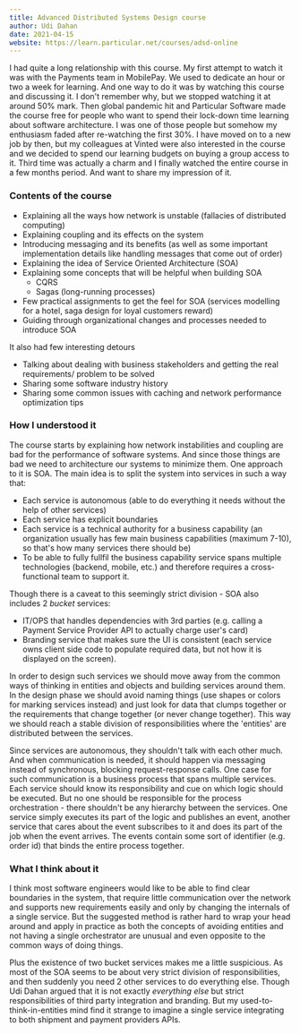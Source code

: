```yaml
---
title: Advanced Distributed Systems Design course
author: Udi Dahan
date: 2021-04-15
website: https://learn.particular.net/courses/adsd-online
---
```


I had quite a long  relationship with this course. My first attempt to watch it was with the Payments team in MobilePay. We used to dedicate an hour or two a week for learning. And one way to do it was by watching this course and discussing it. I don't remember why, but we stopped watching it at around 50% mark. Then global pandemic hit and Particular Software made the course free for people who want to spend their lock-down time learning about software architecture. I was one of those people but somehow my enthusiasm faded after re-watching the first 30%. I have moved on to a new job by then, but my colleagues at Vinted were also interested in the course and we decided to spend our learning budgets on buying a group access to it. Third time was actually a charm and I finally watched the entire course in a few months period. And want to share my impression of it.

### Contents of the course
- Explaining all the ways how network is unstable (fallacies of distributed computing)
- Explaining coupling and its effects on the system
- Introducing messaging and its benefits (as well as some important implementation details like handling messages that come out of order)
- Explaining the idea of Service Oriented Architecture (SOA)
- Explaining some concepts that will be helpful when building SOA
    - CQRS
    - Sagas (long-running processes)
- Few practical assignments to get the feel for SOA (services modelling for a hotel, saga design for loyal customers reward)
- Guiding through organizational changes and processes needed to introduce SOA

It also had few interesting detours
- Talking about dealing with business stakeholders and getting the real requirements/ problem to be solved
- Sharing some software industry history
- Sharing some common issues with caching and network performance optimization tips

### How I understood it

The course starts by explaining how network instabilities and coupling are bad for the performance of software systems. And since those things are bad 
we need to architecture our systems to minimize them. One approach to it is SOA. The main idea is to split the system into services in such a way that:
- Each service is autonomous (able to do everything it needs without the help of other services)
- Each service has explicit boundaries
- Each service is a technical authority for a business capability (an organization usually has few main business capabilities (maximum 7-10), so that's how many services there should be)
- To be able to fully fullfil the business capability service spans multiple technologies (backend, mobile, etc.) and therefore requires a cross-functional team to support it. 

Though there is a caveat to this seemingly strict division - SOA also includes 2 *bucket* services:
- IT/OPS that handles dependencies with 3rd parties (e.g. calling a Payment Service Provider API to actually charge user's card)
- Branding service that makes sure the UI is consistent (each service owns client side code to populate required data, but not how it is displayed on the screen).

In order to design such services we should move away from the common ways of thinking in entities and objects and building services around them. In the design phase we should avoid naming things (use shapes or colors for marking services instead) and just look for data that clumps together or the requirements that change together (or never change together). This way we should reach a stable division of responsibilities where the 'entities' are distributed between the services. 

Since services are autonomous, they shouldn't talk with each other much. And when communication is needed, it should happen via messaging instead of synchronous, blocking request-response calls. One case for such communication is a business process that spans multiple services. Each service should know its responsibility and cue on which logic should be executed. But no one should be responsible for the process orchestration - there shouldn't be any hierarchy between the services. One service simply executes its part of the logic and publishes an event, another service that cares about the event subscribes to it and does its part of the job when the event arrives. The events contain some sort of identifier (e.g. order id) that binds the entire process together.

### What I think about it
I think most software engineers would like to be able to find clear boundaries in the system, that require little communication over the network and supports new requirements easily and only by changing the internals of a single service. But the suggested method is rather hard to wrap your head around and apply in practice as both the concepts of avoiding entities and not having a single orchestrator are unusual and even opposite to the common ways of doing things. 

Plus the existence of two bucket services makes me a little suspicious. As most of the SOA seems to be about very strict division of responsibilities, and then suddenly you need 2 other services to do everything else. Though Udi Dahan argued that it is not exactly *everything else* but strict responsibilities of third party integration and branding. But my used-to-think-in-entities mind find it strange to imagine a single service integrating to both shipment and payment providers APIs.